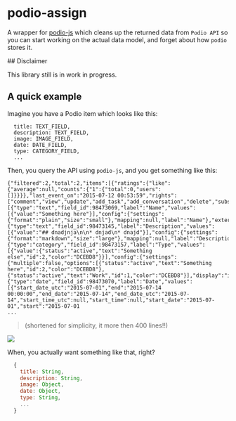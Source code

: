 # podio-assign

A wrapper for [podio-js](https://github.com/podio/podio-js) which cleans up the returned data from `Podio API` so you can start working on the actual data model, and forget about how `podio` stores it.

## Disclaimer

This library still is in work in progress.

## A quick example

Imagine you have a Podio item which looks like this:

```
  title: TEXT_FIELD,
  description: TEXT_FIELD,
  image: IMAGE_FIELD,
  date: DATE_FIELD,
  type: CATEGORY_FIELD,
  ...
```

Then, you query the API using `podio-js`, and you get something like this:

```
{"filtered":2,"total":2,"items":[{"ratings":{"like":{"average":null,"counts":{"1":{"total":0,"users":[]}}}},"last_event_on":"2015-07-12 00:53:59","rights":["comment","view","update","add_task","add_conversation","delete","subscribe","grant","rate"],"app_item_id":2,"fields":[{"type":"text","field_id":98473069,"label":"Name","values":[{"value":"Something here"}],"config":{"settings":{"format":"plain","size":"small"},"mapping":null,"label":"Name"},"external_id":"title"},{"type":"text","field_id":98473145,"label":"Description","values":[{"value":"## dnadjnja\n\n* dnjad\n* dnajd"}],"config":{"settings":{"format":"markdown","size":"large"},"mapping":null,"label":"Description"},"external_id":"description"},{"type":"category","field_id":98473157,"label":"Type","values":[{"value":{"status":"active","text":"Something else","id":2,"color":"DCEBD8"}}],"config":{"settings":{"multiple":false,"options":[{"status":"active","text":"Something here","id":2,"color":"DCEBD8"},{"status":"active","text":"Work","id":1,"color":"DCEBD8"}],"display":"inline"},"mapping":null,"label":"Type"},"external_id":"type"},{"type":"date","field_id":98473070,"label":"Date","values":[{"start_date_utc":"2015-07-01","end":"2015-07-14 00:00:00","end_date":"2015-07-14","end_date_utc":"2015-07-14","start_time_utc":null,"start_time":null,"start_date":"2015-07-01","start":"2015-07-01
...
```

>  (shortened for simplicity, it more then 400 lines!!)

![](http://gph.is/1wt78oM)

When, you actually want something like that, right?

```js
  {
    title: String,
    description: String,
    image: Object,
    date: Object,
    type: String,
    ...
  }
```
